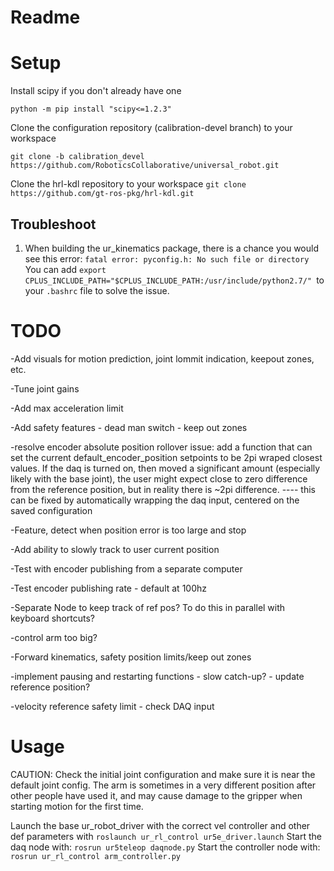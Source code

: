 # Readme

# Setup
Install scipy if you don't already have one

`python -m pip install "scipy<=1.2.3"`

Clone the configuration repository (calibration-devel branch) to your workspace

`git clone -b calibration_devel https://github.com/RoboticsCollaborative/universal_robot.git`

Clone the hrl-kdl repository to your workspace
`git clone https://github.com/gt-ros-pkg/hrl-kdl.git`

## Troubleshoot
1. When building the ur_kinematics package, there is a chance you would see this error: `fatal error: pyconfig.h: No such file or directory`\
You can add `export CPLUS_INCLUDE_PATH="$CPLUS_INCLUDE_PATH:/usr/include/python2.7/"
`to your `.bashrc` file to solve the issue.


# TODO

-Add visuals for motion prediction, joint lommit indication, keepout zones, etc.

-Tune joint gains

-Add max acceleration limit

-Add safety features - dead man switch - keep out zones

-resolve encoder absolute position rollover issue: add a function that can set the current default_encoder_position setpoints to be 2pi wraped closest values. If the daq is turned on, then moved a significant amount (especially likely with the base joint), the user might expect close to zero difference from the reference position, but in reality there is ~2pi difference. ---- this can be fixed by automatically wrapping the daq input, centered on the saved configuration

-Feature, detect when position error is too large and stop

-Add ability to slowly track to user current position

-Test with encoder publishing from a separate computer

-Test encoder publishing rate - default at 100hz

-Separate Node to keep track of ref pos? To do this in parallel with keyboard shortcuts?

-control arm too big?

-Forward kinematics, safety position limits/keep out zones

-implement pausing and restarting functions - slow catch-up? - update reference position?

-velocity reference safety limit - check DAQ input  

<!-- -Define handling of joint lims inside vel control loop -->

# Usage
CAUTION: Check the initial joint configuration and make sure it is near the default joint config. The arm is sometimes in a very different position after other people have used it, and may cause damage to the gripper when starting motion for the first time.

Launch the base ur_robot_driver with the correct vel controller and other def
parameters with
`roslaunch ur_rl_control ur5e_driver.launch`
Start the daq node with:
`rosrun ur5teleop daqnode.py`
Start the controller node with:
`rosrun ur_rl_control arm_controller.py`
